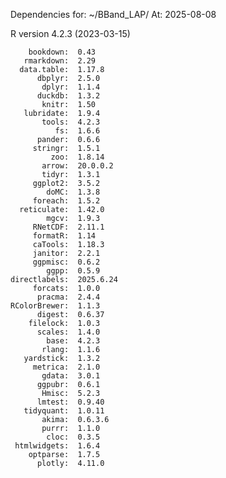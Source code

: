 
Dependencies for: ~/BBand_LAP/ 
At: 2025-08-08 

 R version 4.2.3 (2023-03-15) 

        bookdown:  0.43    
       rmarkdown:  2.29    
      data.table:  1.17.8  
          dbplyr:  2.5.0   
           dplyr:  1.1.4   
          duckdb:  1.3.2   
           knitr:  1.50    
       lubridate:  1.9.4   
           tools:  4.2.3   
              fs:  1.6.6   
          pander:  0.6.6   
         stringr:  1.5.1   
             zoo:  1.8.14  
           arrow:  20.0.0.2
           tidyr:  1.3.1   
         ggplot2:  3.5.2   
            doMC:  1.3.8   
         foreach:  1.5.2   
      reticulate:  1.42.0  
            mgcv:  1.9.3   
         RNetCDF:  2.11.1  
         formatR:  1.14    
         caTools:  1.18.3  
         janitor:  2.2.1   
         ggpmisc:  0.6.2   
            ggpp:  0.5.9   
    directlabels:  2025.6.24
         forcats:  1.0.0   
          pracma:  2.4.4   
    RColorBrewer:  1.1.3   
          digest:  0.6.37  
        filelock:  1.0.3   
          scales:  1.4.0   
            base:  4.2.3   
           rlang:  1.1.6   
       yardstick:  1.3.2   
         metrica:  2.1.0   
           gdata:  3.0.1   
          ggpubr:  0.6.1   
           Hmisc:  5.2.3   
          lmtest:  0.9.40  
       tidyquant:  1.0.11  
           akima:  0.6.3.6 
           purrr:  1.1.0   
            cloc:  0.3.5   
     htmlwidgets:  1.6.4   
        optparse:  1.7.5   
          plotly:  4.11.0  
